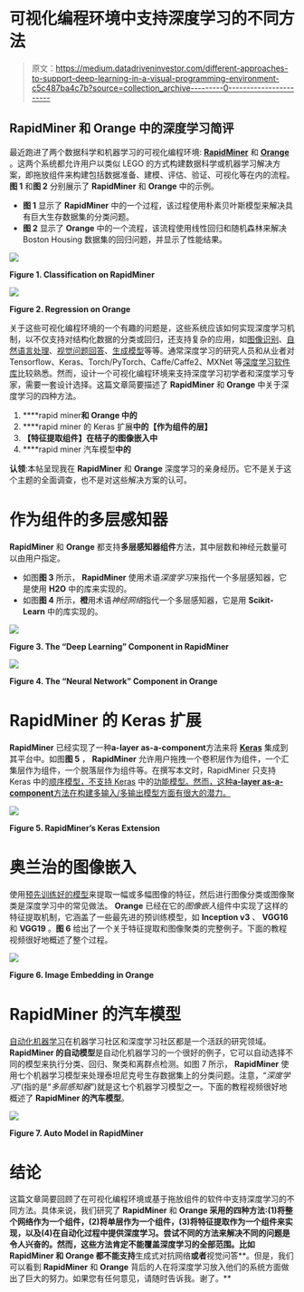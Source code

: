 # 可视化编程环境中支持深度学习的不同方法

> 原文：<https://medium.datadriveninvestor.com/different-approaches-to-support-deep-learning-in-a-visual-programming-environment-c5c487ba4c7b?source=collection_archive---------0----------------------->

## RapidMiner 和 Orange 中的深度学习简评

最近跑进了两个数据科学和机器学习的可视化编程环境: [**RapidMiner**](https://rapidminer.com/) 和 [**Orange**](https://orange.biolab.si/) 。这两个系统都允许用户以类似 LEGO 的方式构建数据科学或机器学习解决方案，即拖放组件来构建包括数据准备、建模、评估、验证、可视化等在内的流程。**图 1** 和**图 2** 分别展示了 **RapidMiner** 和 **Orange** 中的示例。

*   **图 1** 显示了 **RapidMiner** 中的一个过程，该过程使用朴素贝叶斯模型来解决具有巨大生存数据集的分类问题。
*   **图 2** 显示了 **Orange** 中的一个流程，该流程使用线性回归和随机森林来解决 Boston Housing 数据集的回归问题，并显示了性能结果。

![](img/e8297684831a3852e1110cd28e10f421.png)

**Figure 1\. Classification on RapidMiner**

![](img/c545ef092b10f867408769f8b84e83ae.png)

**Figure 2\. Regression on Orange**

关于这些可视化编程环境的一个有趣的问题是，这些系统应该如何实现深度学习机制，以不仅支持对结构化数据的分类或回归，还支持复杂的应用，如[图像识别](http://cs231n.stanford.edu/)、[自然语言处理](http://web.stanford.edu/class/cs224n/)、[视觉问题回答](https://github.com/JamesChuanggg/awesome-vqa)、[生成模型](https://blog.openai.com/generative-models/)等等。通常深度学习的研究人员和从业者对 Tensorflow、Keras、Torch/PyTorch、Caffe/Caffe2、MXNet 等[深度学习软件库](https://en.wikipedia.org/wiki/Comparison_of_deep_learning_software)比较熟悉。然而，设计一个可视化编程环境来支持深度学习初学者和深度学习专家，需要一套设计选择。这篇文章简要描述了 **RapidMiner** 和 **Orange** 中关于深度学习的四种方法。

1.  ****rapid miner**和 **Orange** 中的**
2.  ****rapid miner 的 Keras 扩展**中的【作为组件的层】**
3.  **【特征提取组件】**在**桔子的图像嵌入中**
4.  ****rapid miner 汽车模型**中的**

**认领**:本帖呈现我在 **RapidMiner** 和 **Orange** 深度学习的亲身经历。它不是关于这个主题的全面调查，也不是对这些解决方案的认可。

# **作为组件的多层感知器**

**RapidMiner** 和 **Orange** 都支持**多层感知器组件**方法，其中层数和神经元数量可以由用户指定。

*   如图**图 3** 所示， **RapidMiner** 使用术语*深度学习*来指代一个多层感知器，它是使用 **H2O** 中的库来实现的。
*   如图**图 4** 所示，**橙**用术语*神经网络*指代一个多层感知器，它是用 **Scikit-Learn** 中的库实现的。

![](img/eedf8c1b25ed221dfc27b2bb355c50ee.png)

**Figure 3\. The “Deep Learning” Component in RapidMiner**

![](img/d561ce538a02cec1c64c97c894b469e2.png)

**Figure 4\. The “Neural Network” Component in Orange**

# RapidMiner 的 Keras 扩展

**RapidMiner** 已经实现了一种**a-layer as-a-component**方法来将 [**Keras**](https://keras.io/) 集成到其平台中。如图**图 5** ， **RapidMiner** 允许用户拖拽一个卷积层作为组件，一个汇集层作为组件，一个脱落层作为组件等。在撰写本文时，RapidMiner 只支持 Keras 中的[顺序模型，不支持 Keras](https://keras.io/getting-started/sequential-model-guide/) 中的[功能模型。然而，这种**a-layer as-a-component**方法在构建多输入/多输出模型方面有很大的潜力。](https://keras.io/getting-started/functional-api-guide/)

![](img/27ca61f210945d1884430b6a1d16ec9a.png)

**Figure 5\. RapidMiner’s Keras Extension**

# 奥兰治的图像嵌入

使用[预先训练好的模型](https://keras.io/applications/)来提取一幅或多幅图像的特征，然后进行图像分类或图像聚类是深度学习中的常见做法。 **Orange** 已经在它的*图像嵌入*组件中实现了这样的特征提取机制，它涵盖了一些最先进的预训练模型，如 **Inception v3** 、 **VGG16** 和 **VGG19** 。**图 6** 给出了一个关于特征提取和图像聚类的完整例子。下面的教程视频很好地概述了整个过程。

![](img/925092420cbeecd5bdb00904d2e5e060.png)

**Figure 6\. Image Embedding in Orange**

# RapidMiner 的汽车模型

[自动化机器学习](https://github.com/hibayesian/awesome-automl-papers)在机器学习社区和深度学习社区都是一个活跃的研究领域。 **RapidMiner 的自动模型**是自动化机器学习的一个很好的例子，它可以自动选择不同的模型来执行分类、回归、聚类和离群点检测。如图 7 所示， **RapidMiner** 使用七个机器学习模型来处理泰坦尼克号生存数据集上的分类问题。注意，“*深度学习*”(指的是“*多层感知器*”)就是这七个机器学习模型之一。下面的教程视频很好地概述了 **RapidMiner 的汽车模型**。

![](img/1c3ea1614963b3fe7f232ed65ecf98c8.png)

**Figure 7\. Auto Model in RapidMiner**

# 结论

这篇文章简要回顾了在可视化编程环境或基于拖放组件的软件中支持深度学习的不同方法。具体来说，我们研究了 **RapidMiner** 和 **Orange 采用的四种方法:(1)将整个网络作为一个组件，(2)将单层作为一个组件，(3)将特征提取作为一个组件来实现，以及(4)在自动化过程中提供深度学习。尝试不同的方法来解决不同的问题是令人兴奋的。然而，这些方法肯定不能覆盖深度学习的全部范围。比如 **RapidMiner** 和 **Orange** 都不能支持**生成式对抗网络**或者**视觉问答**。但是，我们可以看到 **RapidMiner** 和 **Orange** 背后的人在将深度学习放入他们的系统方面做出了巨大的努力。如果您有任何意见，请随时告诉我。谢了。**